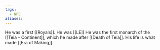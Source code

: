 ```yaml
---
tags:
  - NPC
aliases:
---
```

He was a first [[Royals]]. He was [[LE]]
He was the first monarch of the [[Teia - Continent]], which he made after [[Death of Teia]]. His life is what made [[Era of Making]].